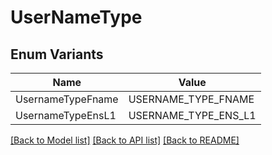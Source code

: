 # UserNameType

## Enum Variants

| Name | Value |
|---- | -----|
| UsernameTypeFname | USERNAME_TYPE_FNAME |
| UsernameTypeEnsL1 | USERNAME_TYPE_ENS_L1 |


[[Back to Model list]](../README.md#documentation-for-models) [[Back to API list]](../README.md#documentation-for-api-endpoints) [[Back to README]](../README.md)


